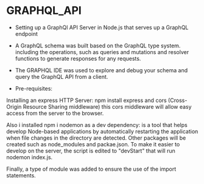 # GRAPHQL_API
* Setting up a GraphQl API Server in Node.js that serves up a GraphQL endpoint
* A GraphQL schema was built based on the GraphQL type system. including the operations, such as queries and mutations and resolver functions to generate responses for any 
requests. 
* The GRAPHQL IDE was used to explore and debug your schema and query the GraphQL API from a client.

* Pre-requisites:

Installing an express HTTP Server: npm install express and cors (Cross-Origin Resource Sharing middleware)
this cors middleware will allow easy access from the server to the 
browser.

Also i installed npm i nodemon as a dev dependency: is a tool that helps develop Node-based applications 
by automatically restarting the application when file changes in the directory are detected.
Other packages will be created such as node_modules and packae.json.
To make it easier to develop on the server, the script is edited to "devStart" that will run nodemon index.js.


Finally, a type of module was added to ensure the use of the import statements. 


